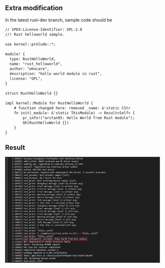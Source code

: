## Extra modification
In the latest rust-dev branch, sample code should be
```
// SPDX-License-Identifier: GPL-2.0
//! Rust helloworld sample.

use kernel::prelude::*;

module! {
  type: RustHelloWorld,
  name: "rust_helloworld",
  author: "whocare",
  description: "hello world module in rust",
  license: "GPL",
}

struct RustHelloWorld {}

impl kernel::Module for RustHelloWorld {
    # function changed here: removed _name: &'static CStr 
    fn init(_module: &'static ThisModule) -> Result<Self> {
        pr_info!("arctan95: Hello World from Rust module");
        Ok(RustHelloWorld {})
    }
}

```

## Result

![](../imgs/module_hello_world.png)
